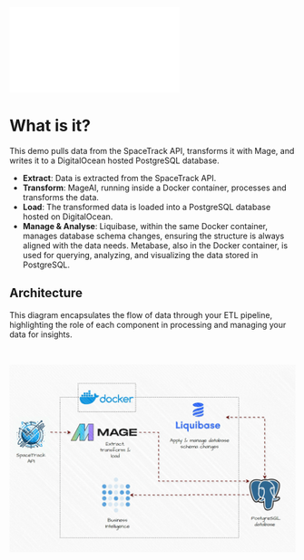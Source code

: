 ![Banner image](./banner.img)

# What is it?

This demo pulls data from the SpaceTrack API, transforms it with Mage, and writes it to a DigitalOcean hosted PostgreSQL database.

* __Extract__: Data is extracted from the SpaceTrack API.
* __Transform__: MageAI, running inside a Docker container, processes and transforms the data.
* __Load__: The transformed data is loaded into a PostgreSQL database hosted on DigitalOcean.
* __Manage & Analyse__: Liquibase, within the same Docker container, manages database schema changes, ensuring the structure is always aligned with the data needs. Metabase, also in the Docker container, is used for querying, analyzing, and visualizing the data stored in PostgreSQL.

## Architecture 

This diagram encapsulates the flow of data through your ETL pipeline, highlighting the role of each component in processing and managing your data for insights.

<br>

![Architecture image](./architecture.gif)

<br>
